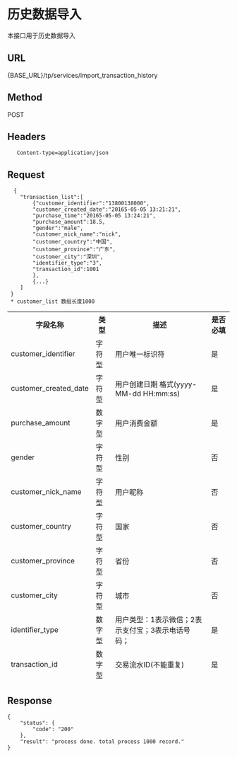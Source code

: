 # 历史数据导入

本接口用于历史数据导入

## URL
   {BASE_URL}/tp/services/import_transaction_history

## Method
   POST

## Headers
```
   Content-type=application/json
```

## Request
```
  {
 	"transaction_list":[
		{"customer_identifier":"13800138000",
		"customer_created_date":"20165-05-05 13:21:21",
		"purchase_time":"20165-05-05 13:24:21",
		"purchase_amount":18.5,
		"gender":"male",
		"customer_nick_name":"nick",
		"customer_country":"中国",
		"customer_province":"广东",
		"customer_city":"深圳",
		"identifier_type":"3",
		"transaction_id":1001
		},
		{...}
	]
 }
 * customer_list 数组长度1000
```
<table data-tablesaw-sortable>
    <thead>
        <tr>
            <th data-tablesaw-sortable-col data-tablesaw-sortable-default-col>字段名称</th>
            <th data-tablesaw-sortable-col>类型</th>
            <th data-tablesaw-sortable-col>描述</th>
            <th data-tablesaw-sortable-col>是否必填</th>
        </tr>
	<tr>
		<td>customer_identifier</th>
		<td>字符型</th>
		<td>用户唯一标识符</th>
		<td>是</th>
	</tr>
	<tr>
		<td>customer_created_date</th>
		<td>字符型</th>
		<td>用户创建日期 格式(yyyy-MM-dd HH:mm:ss)</th>
		<td>是</th>
	</tr>
	<tr>
		<td>purchase_amount</th>
		<td>数字型</th>
		<td>用户消费金额</th>
		<td>是</th>
	</tr>
	<tr>
		<td>gender</th>
		<td>字符型</th>
		<td>性别</th>
		<td>否</th>
	</tr>
	<tr>
		<td>customer_nick_name</th>
		<td>字符型</th>
		<td>用户昵称</th>
		<td>否</th>
	</tr>
	<tr>
		<td>customer_country</th>
		<td>字符型</th>
		<td>国家</th>
		<td>否</th>
	</tr>
	<tr>
		<td>customer_province</th>
		<td>字符型</th>
		<td>省份</th>
		<td>否</th>
	</tr>
	<tr>
		<td>customer_city</th>
		<td>字符型</th>
		<td>城市</th>
		<td>否</th>
	</tr>
	<tr>
		<td>identifier_type</th>
		<td>数字型</th>
		<td>用户类型：1表示微信；2表示支付宝；3表示电话号码；</th>
		<td>是</th>
	</tr>
	<tr>
		<td>transaction_id</th>
		<td>数字型</th>
		<td>交易流水ID(不能重复)</th>
		<td>是</th>
	</tr>
    </thead>
<table>


## Response
```
{
	"status": {
		"code": "200"
	},
	"result": "process done. total process 1000 record."
}
```



 

 

